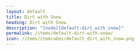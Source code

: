 ```yaml
---
layout: default
title: Dirt with Snow
heading: Dirt with Snow
description: "[node][default:dirt_with_snow]"
permalink: /items/default-dirt-with-snow/
icon: /items/itemcubes/default_dirt_with_snow.png
---
```

